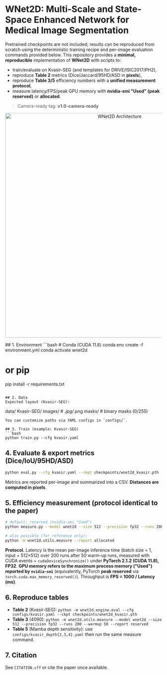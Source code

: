# WNet2D: Multi-Scale and State-Space Enhanced Network for Medical Image Segmentation
Pretrained checkpoints are not included; results can be reproduced from scratch using the deterministic training recipe and per-image evaluation commands provided below.
This repository provides a **minimal, reproducible** implementation of **WNet2D** with scripts to:
- train/evaluate on Kvasir-SEG (and templates for DRIVE/ISIC2017/PH2),
- reproduce **Table 2** metrics (Dice/Jaccard/95HD/ASD in **pixels**),
- reproduce **Table 3/5** efficiency numbers with a **unified measurement protocol**,
- measure latency/FPS/peak GPU memory with **nvidia-smi "Used" (peak reserved)** or **allocated**.

> Camera-ready tag: **v1.0-camera-ready**
<p align="center">
  <img src="arch.png" width="720" alt="WNet2D Architecture">
</p>
## 1. Environment
```bash
# Conda (CUDA 11.8)
conda env create -f environment.yml
conda activate wnet2d

# or pip
pip install -r requirements.txt
```

## 2. Data
Expected layout (Kvasir-SEG):
```
data/
  Kvasir-SEG/
    images/    # *.jpg/*.png
    masks/     # binary masks (0/255)
```
You can customize paths via YAML configs in `configs/`.

## 3. Train (example: Kvasir-SEG)
```bash
python train.py --cfg kvasir.yaml
```

## 4. Evaluate & export metrics (Dice/IoU/95HD/ASD)
```bash
python eval.py --cfg kvasir.yaml --ckpt checkpoints/wnet2d_kvasir.pth
```
Metrics are reported per-image and summarized into a CSV. **Distances are computed in pixels**.

## 5. Efficiency measurement (protocol identical to the paper)
```bash
# default: reserved (nvidia-smi "Used")
python measure.py --model wnet2d --size 512 --precision fp32 --runs 200 --warmup 50 --report reserved

# also possible (for reference only):
python -m wnet2d.utils.measure --report allocated
```
**Protocol.** Latency is the mean per-image inference time (batch size = 1, input = 512×512) over 200 runs after 50 warm-up runs, measured with CUDA events + `cudaDeviceSynchronize()` under **PyTorch 2.1.2 (CUDA 11.8), FP32**. **GPU memory refers to the maximum process memory ("Used") reported by `nvidia-smi`** (equivalently, PyTorch **peak reserved** via `torch.cuda.max_memory_reserved()`). Throughput is **FPS = 1000 / Latency (ms)**.

## 6. Reproduce tables
- **Table 2** (Kvasir-SEG): `python -m wnet2d.engine.eval --cfg configs/kvasir.yaml --ckpt checkpoints/wnet2d_kvasir.pth`
- **Table 3** (4090): `python -m wnet2d.utils.measure --model wnet2d --size 512 --precision fp32 --runs 200 --warmup 50 --report reserved`
- **Table 5** (Mamba depth sensitivity): use `configs/kvasir_depth{2,3,4}.yaml` then run the same measure command.

## 7. Citation
See `CITATION.cff` or cite the paper once available.
